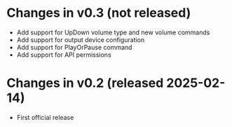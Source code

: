 # Changes in v0.3 (not released)
- Add support for UpDown volume type and new volume commands
- Add support for output device configuration
- Add support for PlayOrPause command
- Add support for API permissions

# Changes in v0.2 (released 2025-02-14)
- First official release

